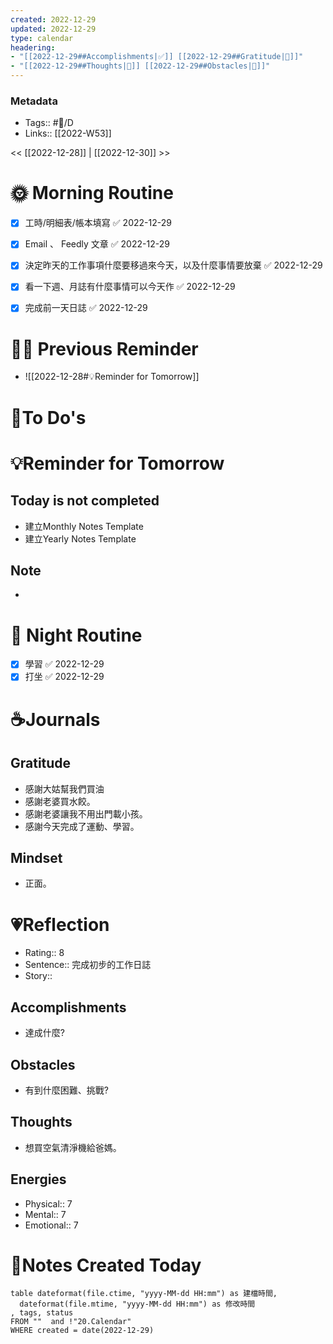 ```yaml
---
created: 2022-12-29
updated: 2022-12-29
type: calendar
headering: 
- "[[2022-12-29##Accomplishments|✅]] [[2022-12-29##Gratitude|🙏]]"
- "[[2022-12-29##Thoughts|🧠]] [[2022-12-29##Obstacles|🚧]]"
---
```

### Metadata
- Tags:: #📅/D
- Links:: [[2022-W53]]

<< [[2022-12-28]]  | [[2022-12-30]] >>

# 🌞 Morning Routine
- [x] 工時/明細表/帳本填寫 ✅ 2022-12-29
- [x] Email 、 Feedly 文章 ✅ 2022-12-29
- [x] 決定昨天的工作事項什麼要移過來今天，以及什麼事情要放棄 ✅ 2022-12-29
- [x] 看一下週、月誌有什麼事情可以今天作 ✅ 2022-12-29
- [x] 完成前一天日誌  ✅ 2022-12-29


# 🧑‍💻 Previous Reminder
- ![[2022-12-28#💡Reminder for Tomorrow]]
# 📝To Do's

# 💡Reminder for Tomorrow
##  Today is not completed
- 建立Monthly Notes Template
- 建立Yearly Notes Template

## Note
- 

# 🌃 Night Routine
- [x] 學習 ✅ 2022-12-29
- [x] 打坐 ✅ 2022-12-29

# ☕️Journals
## Gratitude
- 感謝大姑幫我們買油
- 感謝老婆買水餃。
- 感謝老婆讓我不用出門載小孩。
- 感謝今天完成了運動、學習。

## Mindset
- 正面。

# 💗Reflection
- Rating:: 8
- Sentence:: 完成初步的工作日誌
- Story:: 

## Accomplishments
- 達成什麼?
## Obstacles
- 有到什麼困難、挑戰?
## Thoughts
- 想買空氣清淨機給爸媽。
## Energies
- Physical:: 7
- Mental:: 7
- Emotional:: 7

# 📑Notes Created Today

```dataview
table dateformat(file.ctime, "yyyy-MM-dd HH:mm") as 建檔時間,
  dateformat(file.mtime, "yyyy-MM-dd HH:mm") as 修改時間
, tags, status
FROM ""  and !"20.Calendar"
WHERE created = date(2022-12-29) 
```


